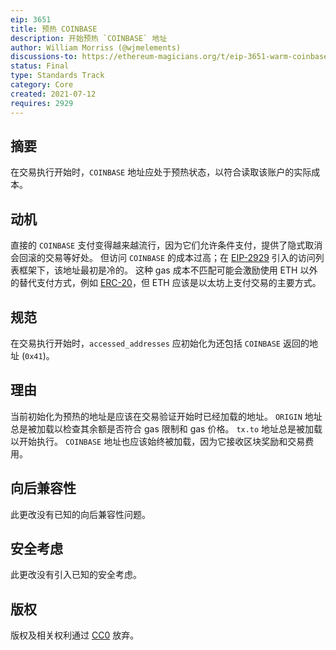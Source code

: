 ```yaml
---
eip: 3651
title: 预热 COINBASE
description: 开始预热 `COINBASE` 地址
author: William Morriss (@wjmelements)
discussions-to: https://ethereum-magicians.org/t/eip-3651-warm-coinbase/6640
status: Final
type: Standards Track
category: Core
created: 2021-07-12
requires: 2929
---
```


## 摘要

在交易执行开始时，`COINBASE` 地址应处于预热状态，以符合读取该账户的实际成本。

## 动机

直接的 `COINBASE` 支付变得越来越流行，因为它们允许条件支付，提供了隐式取消会回滚的交易等好处。
但访问 `COINBASE` 的成本过高；在 [EIP-2929](./eip-2929.md) 引入的访问列表框架下，该地址最初是冷的。
这种 gas 成本不匹配可能会激励使用 ETH 以外的替代支付方式，例如 [ERC-20](../ERCs/erc-20.md)，但 ETH 应该是以太坊上支付交易的主要方式。

## 规范

在交易执行开始时，`accessed_addresses` 应初始化为还包括 `COINBASE` 返回的地址 (`0x41`)。

## 理由

当前初始化为预热的地址是应该在交易验证开始时已经加载的地址。
`ORIGIN` 地址总是被加载以检查其余额是否符合 gas 限制和 gas 价格。
`tx.to` 地址总是被加载以开始执行。
`COINBASE` 地址也应该始终被加载，因为它接收区块奖励和交易费用。

## 向后兼容性

此更改没有已知的向后兼容性问题。

## 安全考虑

此更改没有引入已知的安全考虑。

## 版权

版权及相关权利通过 [CC0](../LICENSE.md) 放弃。